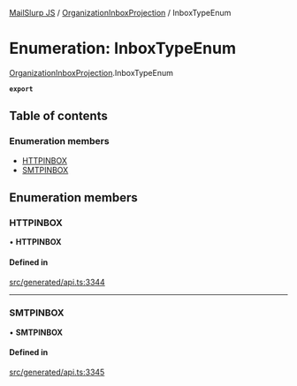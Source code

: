 [MailSlurp JS](../README.md) / [OrganizationInboxProjection](../modules/OrganizationInboxProjection.md) / InboxTypeEnum

# Enumeration: InboxTypeEnum

[OrganizationInboxProjection](../modules/OrganizationInboxProjection.md).InboxTypeEnum

**`export`**

## Table of contents

### Enumeration members

- [HTTPINBOX](OrganizationInboxProjection.InboxTypeEnum.md#httpinbox)
- [SMTPINBOX](OrganizationInboxProjection.InboxTypeEnum.md#smtpinbox)

## Enumeration members

### HTTPINBOX

• **HTTPINBOX**

#### Defined in

[src/generated/api.ts:3344](https://github.com/mailslurp/mailslurp-client/blob/f0f645f/src/generated/api.ts#L3344)

___

### SMTPINBOX

• **SMTPINBOX**

#### Defined in

[src/generated/api.ts:3345](https://github.com/mailslurp/mailslurp-client/blob/f0f645f/src/generated/api.ts#L3345)
